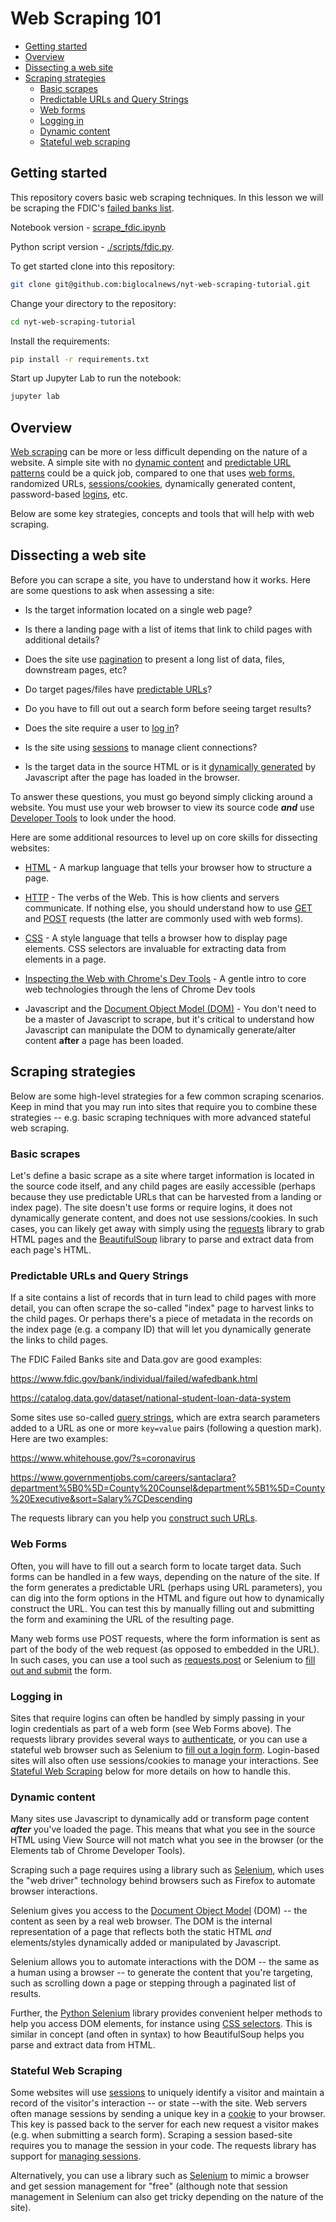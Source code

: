 # Web Scraping 101

- [Getting started](#getting-started)
- [Overview](#overview)
- [Dissecting a web site](#dissecting-a-web-site)
- [Scraping strategies](#scraping-strategies)
  - [Basic scrapes](#basic-scrapes)
  - [Predictable URLs and Query Strings](#predictable-urls-and-query-strings)
  - [Web forms](#web-forms)
  - [Logging in](#logging-in)
  - [Dynamic content](#dynamic-content)
  - [Stateful web scraping](#stateful-web-scraping)

## Getting started
This repository covers basic web scraping techniques. In this lesson we will be scraping the FDIC's [failed banks list](https://www.fdic.gov/resources/resolutions/bank-failures/failed-bank-list/). 

Notebook version - [scrape_fdic.ipynb](scrape_fdic.ipynb)

Python script version - [./scripts/fdic.py](scripts/fdic.py).

To get started clone into this repository:
```bash
git clone git@github.com:biglocalnews/nyt-web-scraping-tutorial.git
```
Change your directory to the repository:
```bash
cd nyt-web-scraping-tutorial
```
Install the requirements:
```bash
pip install -r requirements.txt
```
Start up Jupyter Lab to run the notebook:
```bash
jupyter lab
```
## Overview

[Web scraping](README.md) can be more or less
difficult depending on the nature of a website. A simple site with no [dynamic content](#dynamic-content) and [predictable URL patterns](#predictable-urls-and-query-strings) could be a quick job, compared to one that uses [web forms](#web-forms), randomized URLs, [sessions/cookies](#stateful-web-scraping), dynamically generated content, password-based [logins](#logging-in), etc.

Below are some key strategies, concepts and tools that will help with
web scraping.

## Dissecting a web site

Before you can scrape a site, you have to understand how it works. Here
are some questions to ask when assessing a site:

-   Is the target information located on a single web page?

-   Is there a landing page with a list of items that link to child
    pages with additional details?

-   Does the site use [pagination][] to present a long list of data, files, downstream pages, etc?

-   Do target pages/files have [predictable URLs](#predictable-urls-and-query-strings)?

-   Do you have to fill out out a search form before seeing target results?

-   Does the site require a user to [log in](#logging-in)?

-   Is the site using [sessions](#stateful-web-scraping) to manage client connections?

-   Is the target data in the source HTML or is it
    [dynamically generated](#dynamic-content) by Javascript after the page has loaded in the browser.

[pagination]: https://en.wikipedia.org/wiki/Pagination#Pagination_on_UI

To answer these questions, you must go beyond simply clicking around a
website. You must use your web browser to view its source code ***and***
use [Developer Tools][] to look under the hood.

[Developer Tools]: https://developers.google.com/web/tools/chrome-devtools/

Here are some additional resources to level up on core skills for
dissecting websites:

-   [HTML][] - A markup language that tells your browser how to structure a page.

-   [HTTP][] - The verbs of the Web. This is how clients and servers communicate.
    If nothing else, you should understand how to use [GET][] and [POST][]
    requests (the latter are commonly used with web forms).

-   [CSS][] - A style language that tells a browser how to display page
    elements. CSS selectors are invaluable for extracting data from
    elements in a page.

-   [Inspecting the Web with Chrome's Dev Tools](http://www.compjour.org/tutorials/intro-to-the-web-inspector/) - A gentle intro to core web technologies through the lens of Chrome
    Dev tools

-   Javascript and the [Document Object Model (DOM)][] - You don't need
    to be a master of Javascript to scrape, but it's critical to understand how
    Javascript can manipulate the DOM to dynamically generate/alter content
    **after** a page has been loaded.

[HTML]: https://developer.mozilla.org/en-US/docs/Learn/HTML/Introduction_to_HTML/Getting_started
[HTTP]: https://developer.mozilla.org/en-US/docs/Web/HTTP/Methods
[GET]: https://developer.mozilla.org/en-US/docs/Web/HTTP/Methods/GET
[POST]: https://developer.mozilla.org/en-US/docs/Web/HTTP/Methods/POST
[CSS]: https://developer.mozilla.org/en-US/docs/Web/CSS
[Document Object Model (DOM)]: https://developer.mozilla.org/en-US/docs/Web/API/Document_Object_Model/Introduction

## Scraping strategies

Below are some high-level strategies for a few common scraping
scenarios. Keep in mind that you may run into sites that require you to
combine these strategies -- e.g. basic scraping techniques with more
advanced stateful web scraping.

### Basic scrapes

Let's define a basic scrape as a site where target information is
located in the source code itself, and any child pages are easily
accessible (perhaps because they use predictable URLs that can be
harvested from a landing or index page). The site doesn't use forms or
require logins, it does not dynamically generate content, and does not
use sessions/cookies. In such cases, you can likely get away with simply
using the [requests](https://2.python-requests.org/en/master/)
library to grab HTML pages and the [BeautifulSoup](https://www.crummy.com/software/BeautifulSoup/bs4/doc/)
library to parse and extract data from each page's HTML.

### Predictable URLs and Query Strings

If a site contains a list of records that in turn lead to child pages with more detail, you can often scrape the so-called "index" page to harvest links to the child pages. Or perhaps there's a piece of metadata in the records on the index page (e.g. a company ID) that will let you
dynamically generate the links to child pages.

The FDIC Failed Banks site and Data.gov are good examples:

<https://www.fdic.gov/bank/individual/failed/wafedbank.html>

<https://catalog.data.gov/dataset/national-student-loan-data-system>

Some sites use so-called [query strings](https://en.wikipedia.org/wiki/Query_string), which are
extra search parameters added to a URL as one or more `key=value` pairs (following a question mark). Here are two examples:

<https://www.whitehouse.gov/?s=coronavirus>

<https://www.governmentjobs.com/careers/santaclara?department%5B0%5D=County%20Counsel&department%5B1%5D=County%20Executive&sort=Salary%7CDescending>

The requests library can you help you [construct such
URLs](http://docs.python-requests.org/en/master/user/quickstart/#passing-parameters-in-urls).

### Web Forms

Often, you will have to fill out a search form to locate target data.  Such forms can be handled in a few ways, depending on the nature of the site. If the form generates a predictable URL (perhaps using URL parameters), you can dig into the form options in the HTML and figure out how to dynamically construct the URL. You can test this by manually filling out and submitting the form and examining the URL of the resulting page.

Many web forms use POST requests, where the form information is sent as part of the body of the web request (as opposed to embedded in the URL).
In such cases, you can use a tool such as [requests.post](https://2.python-requests.org/en/master/user/quickstart/#more-complicated-post-requests) or Selenium to [fill out and submit](https://selenium-python.readthedocs.io/locating-elements.html?highlight=login#locating-by-id)
the form.

### Logging in

Sites that require logins can often be handled by simply passing in your login credentials as part of a web form (see Web Forms above). The requests library provides several ways to [authenticate](http://docs.python-requests.org/en/master/user/authentication/),
or you can use a stateful web browser such as Selenium to [fill out a login form](https://selenium-python.readthedocs.io/locating-elements.html?highlight=login#locating-by-id).
Login-based sites will also often use sessions/cookies to manage your interactions. See [Stateful Web Scraping](#stateful-web-scraping) below for more details on how to handle this.

### Dynamic content

Many sites use Javascript to dynamically add or transform page content ***after*** you've loaded the page. This means that what you see in the source HTML using View Source will not match what you see in the browser
(or the Elements tab of Chrome Developer Tools).

Scraping such a page requires using a library such as [Selenium](https://selenium-python.readthedocs.io/index.html), which uses the "web driver" technology behind browsers such as Firefox to automate browser interactions.

Selenium gives you access to the [Document Object Model](https://developer.mozilla.org/en-US/docs/Web/API/Document_Object_Model/Introduction)
(DOM) -- the content as seen by a real web browser. The DOM is the internal representation of a page that reflects both the static HTML *and* elements/styles dynamically added or manipulated by Javascript.

Selenium allows you to automate interactions with the DOM -- the same as a human using a browser -- to generate the content that you're targeting, such as scrolling down a page or stepping through a paginated list of results.

Further, the [Python Selenium](https://selenium-python.readthedocs.io/) library
provides convenient helper methods to help you access DOM elements, for instance using [CSS selectors](https://selenium-python.readthedocs.io/locating-elements.html#locating-elements-by-css-selectors). This is similar in concept (and often in syntax) to how BeautifulSoup helps you parse and extract data from HTML.

### Stateful Web Scraping

Some websites will use [sessions](https://en.wikipedia.org/wiki/Session_(computer_science)#HTTP_session_token) to uniquely identify a visitor and maintain a record of the visitor's interaction -- or state --with the site. Web servers often manage sessions by sending a unique
key in a [cookie](https://en.wikipedia.org/wiki/HTTP_cookie) to your browser. This key is passed back to the server for each new request a visitor makes (e.g. when submitting a search form). Scraping a session based-site requires you to manage the session in your code. The
requests library has support for [managing
sessions](https://2.python-requests.org/en/master/user/advanced/#session-objects).

Alternatively, you can use a library such as [Selenium](https://selenium-python.readthedocs.io/getting-started.html) to mimic a browser and get session management for "free" (although note that session management in Selenium can also get tricky depending on the
nature of the site).

